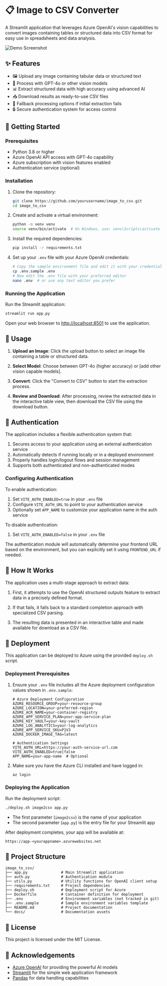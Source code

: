 # 📋 Image to CSV Converter

A Streamlit application that leverages Azure OpenAI's vision capabilities to convert images containing tables or structured data into CSV format for easy use in spreadsheets and data analysis.

![Demo Screenshot](UI.png)

## ✨ Features

- 🖼️ Upload any image containing tabular data or structured text
- 🤖 Process with GPT-4o or other vision models
- 📊 Extract structured data with high accuracy using advanced AI
- 📥 Download results as ready-to-use CSV files
- 🔄 Fallback processing options if initial extraction fails
- 🔒 Secure authentication system for access control

## 🚀 Getting Started

### Prerequisites

- Python 3.8 or higher
- Azure OpenAI API access with GPT-4o capability
- Azure subscription with vision features enabled
- Authentication service (optional)

### Installation

1. Clone the repository:

   ```bash
   git clone https://github.com/yourusername/image_to_csv.git
   cd image_to_csv
   ```

2. Create and activate a virtual environment:

   ```bash
   python -m venv venv
   source venv/bin/activate  # On Windows, use: venv\Scripts\activate
   ```

3. Install the required dependencies:

   ```bash
   pip install -r requirements.txt
   ```

4. Set up your `.env` file with your Azure OpenAI credentials:

   ```bash
   # Copy the sample environment file and edit it with your credentials
   cp .env.sample .env
   # Now edit the .env file with your preferred editor
   nano .env  # or use any text editor you prefer
   ```

### Running the Application

Run the Streamlit application:

```bash
streamlit run app.py
```

Open your web browser to <http://localhost:8501> to use the application.

## 📖 Usage

1. **Upload an Image**: Click the upload button to select an image file containing a table or structured data.

2. **Select Model**: Choose between GPT-4o (higher accuracy) or [add other vision capable models].

3. **Convert**: Click the "Convert to CSV" button to start the extraction process.

4. **Review and Download**: After processing, review the extracted data in the interactive table view, then download the CSV file using the download button.

## 🔐 Authentication

The application includes a flexible authentication system that:

1. Secures access to your application using an external authentication service
2. Automatically detects if running locally or in a deployed environment
3. Properly handles login/logout flows and session management
4. Supports both authenticated and non-authenticated modes

### Configuring Authentication

To enable authentication:

1. Set `VITE_AUTH_ENABLED=true` in your `.env` file
2. Configure `VITE_AUTH_URL` to point to your authentication service
3. Optionally set `APP_NAME` to customize your application name in the auth service

To disable authentication:

1. Set `VITE_AUTH_ENABLED=false` in your `.env` file

The authentication module will automatically determine your frontend URL based on the environment, but you can explicitly set it using `FRONTEND_URL` if needed.

## 🧰 How It Works

The application uses a multi-stage approach to extract data:

1. First, it attempts to use the OpenAI structured outputs feature to extract data in a precisely defined format.

2. If that fails, it falls back to a standard completion approach with specialized CSV parsing.

3. The resulting data is presented in an interactive table and made available for download as a CSV file.

## 🚀 Deployment

This application can be deployed to Azure using the provided `deploy.sh` script.

### Deployment Prerequisites

1. Ensure your `.env` file includes all the Azure deployment configuration values shown in `.env.sample`:

   ``` plaintext
   # Azure Deployment Configuration
   AZURE_RESOURCE_GROUP=your-resource-group
   AZURE_LOCATION=your-preferred-region
   AZURE_ACR_NAME=your-container-registry
   AZURE_APP_SERVICE_PLAN=your-app-service-plan
   AZURE_KEY_VAULT=your-key-vault
   AZURE_LOG_ANALYTICS=your-log-analytics
   AZURE_APP_SERVICE_SKU=P1V3
   AZURE_DOCKER_IMAGE_TAG=latest
   
   # Authentication Settings
   VITE_AUTH_URL=https://your-auth-service-url.com
   VITE_AUTH_ENABLED=true|false
   APP_NAME=your-app-name  # Optional
   ```

2. Make sure you have the Azure CLI installed and have logged in:

   ```bash
   az login
   ```

### Deploying the Application

Run the deployment script:

```bash
./deploy.sh image2csv app.py
```

- The first parameter (`image2csv`) is the name of your application
- The second parameter (`app.py`) is the entry file for your Streamlit app

After deployment completes, your app will be available at:

``` plaintext
https://app-<yourappname>.azurewebsites.net
```

## 📁 Project Structure

``` plaintext
image_to_csv/
├── app.py               # Main Streamlit application
├── auth.py              # Authentication module
├── utils.py             # Utility functions for OpenAI client setup
├── requirements.txt     # Project dependencies
├── deploy.sh            # Deployment script for Azure
├── Dockerfile           # Container definition for deployment
├── .env                 # Environment variables (not tracked in git)
├── .env.sample          # Sample environment variables template
├── README.md            # Project documentation
└── docs/                # Documentation assets
```

## 📄 License

This project is licensed under the MIT License.

## 🙏 Acknowledgements

- [Azure OpenAI](https://azure.microsoft.com/en-us/products/ai-services/openai-service/) for providing the powerful AI models
- [Streamlit](https://streamlit.io/) for the simple web application framework
- [Pandas](https://pandas.pydata.org/) for data handling capabilities
